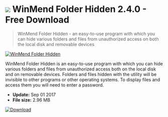# ![](https://cdn.softexe.net/static/icon/8/winmend-folder-hidden-7775.png) WinMend Folder Hidden 2.4.0 - Free Download

> WinMend Folder Hidden - an easy-to-use program with which you can hide various folders and files from unauthorized access on both the local disk and removable devices

[![WinMend Folder Hidden](https:https://tse2.mm.bing.net/th?id=OIP.EnqS0IiSIXzwh8z6WFPetAHaD7&pid=Api)](https://softexe.net/win/system/extensions/winmend-folder-hidden:ggge.html)

WinMend Folder Hidden is an easy-to-use program with which you can hide various folders and files from unauthorized access both on the local disk and on removable devices. Folders and files hidden with the utility will be invisible to other programs or other operating systems. To display files and access them you will need to enter a password.


- **Update:** Sep 01 2017
- **File size:** 2.96 MB

[![Download](https://cdn.softexe.net/static/img/download.png)](https://softexe.net/win/system/extensions/winmend-folder-hidden:ggge.html)

